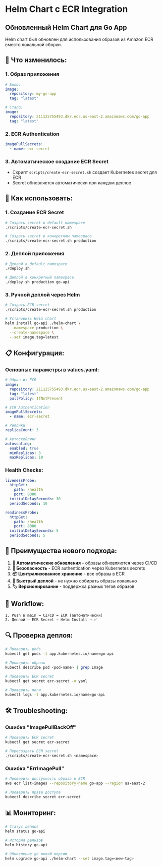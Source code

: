 # Helm Chart с ECR Integration

## Обновленный Helm Chart для Go App

Helm chart был обновлен для использования образов из Amazon ECR вместо локальной сборки.

## 🔄 **Что изменилось:**

### **1. Образ приложения**
```yaml
# Было:
image:
  repository: my-go-app
  tag: "latest"

# Стало:
image:
  repository: 211125755493.dkr.ecr.us-east-2.amazonaws.com/go-app
  tag: "latest"
```

### **2. ECR Authentication**
```yaml
imagePullSecrets:
  - name: ecr-secret
```

### **3. Автоматическое создание ECR Secret**
- Скрипт `scripts/create-ecr-secret.sh` создает Kubernetes secret для ECR
- Secret обновляется автоматически при каждом деплое

## 🚀 **Как использовать:**

### **1. Создание ECR Secret**
```bash
# Создать secret в default namespace
./scripts/create-ecr-secret.sh

# Создать secret в конкретном namespace
./scripts/create-ecr-secret.sh production
```

### **2. Деплой приложения**
```bash
# Деплой в default namespace
./deploy.sh

# Деплой в конкретный namespace
./deploy.sh production go-api
```

### **3. Ручной деплой через Helm**
```bash
# Создать ECR secret
./scripts/create-ecr-secret.sh production

# Установить Helm chart
helm install go-api ./helm-chart \
  --namespace production \
  --create-namespace \
  --set image.tag=latest
```

## 📋 **Конфигурация:**

### **Основные параметры в values.yaml:**
```yaml
# Образ из ECR
image:
  repository: 211125755493.dkr.ecr.us-east-2.amazonaws.com/go-app
  tag: "latest"
  pullPolicy: IfNotPresent

# ECR Authentication
imagePullSecrets:
  - name: ecr-secret

# Реплики
replicaCount: 3

# Автоскейлинг
autoscaling:
  enabled: true
  minReplicas: 3
  maxReplicas: 10
```

### **Health Checks:**
```yaml
livenessProbe:
  httpGet:
    path: /health
    port: 8080
  initialDelaySeconds: 30
  periodSeconds: 10

readinessProbe:
  httpGet:
    path: /health
    port: 8080
  initialDelaySeconds: 5
  periodSeconds: 5
```

## 🔧 **Преимущества нового подхода:**

1. **🔄 Автоматические обновления** - образы обновляются через CI/CD
2. **🔐 Безопасность** - ECR authentication через Kubernetes secrets
3. **📦 Централизованное хранение** - все образы в ECR
4. **🚀 Быстрый деплой** - не нужно собирать образы локально
5. **🏷️ Версионирование** - поддержка разных тегов образов

## 🎯 **Workflow:**

```
1. Push в main → CI/CD → ECR (автоматически)
2. Деплой → ECR Secret → Helm Install → ✅
```

## 🔍 **Проверка деплоя:**

```bash
# Проверить pods
kubectl get pods -l app.kubernetes.io/name=go-api

# Проверить образы
kubectl describe pod <pod-name> | grep Image

# Проверить ECR secret
kubectl get secret ecr-secret -o yaml

# Проверить логи
kubectl logs -l app.kubernetes.io/name=go-api
```

## 🛠️ **Troubleshooting:**

### **Ошибка "ImagePullBackOff"**
```bash
# Проверить ECR secret
kubectl get secret ecr-secret

# Пересоздать ECR secret
./scripts/create-ecr-secret.sh <namespace>
```

### **Ошибка "ErrImagePull"**
```bash
# Проверить доступность образа в ECR
aws ecr list-images --repository-name go-app --region us-east-2

# Проверить права доступа
kubectl describe secret ecr-secret
```

## 📊 **Мониторинг:**

```bash
# Статус деплоя
helm status go-api

# История релизов
helm history go-api

# Обновление до новой версии
helm upgrade go-api ./helm-chart --set image.tag=<new-tag>
```
